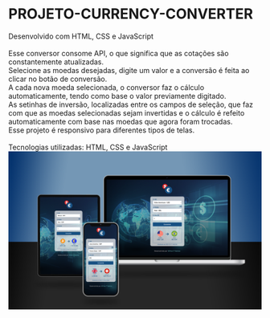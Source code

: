 # PROJETO-CURRENCY-CONVERTER
Desenvolvido com HTML, CSS e JavaScript
<br>
<br>
Esse conversor consome API, o que significa que as cotações são constantemente atualizadas.
<br>
Selecione as moedas desejadas, digite um valor e a conversão é feita ao clicar no botão de conversão.
<br>
A cada nova moeda selecionada, o conversor faz o cálculo automaticamente, tendo como base o valor previamente digitado.
<br>
As setinhas de inversão, localizadas entre os campos de seleção, que faz com que as moedas selecionadas sejam invertidas e o cálculo é refeito automaticamente com base nas moedas que agora foram trocadas.
<br>
Esse projeto é responsivo para diferentes tipos de telas.
<br>
<br>
Tecnologias utilizadas: HTML, CSS e JavaScript
<img src='https://github.com/willianpocinhos/PROJETO-CURRENCY-CONVERTER/blob/master/assets/currency-converter_mockup.png?raw=true' alt='currency-converter-mockup'>

